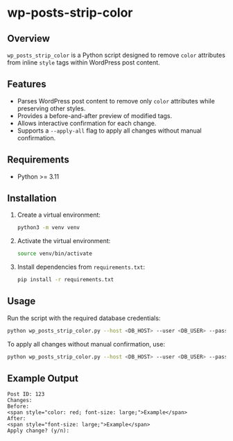 # wp-posts-strip-color

## Overview
`wp_posts_strip_color` is a Python script designed to remove `color` attributes from inline `style` tags within WordPress post content.

## Features
- Parses WordPress post content to remove only `color` attributes while preserving other styles.
- Provides a before-and-after preview of modified tags.
- Allows interactive confirmation for each change.
- Supports a `--apply-all` flag to apply all changes without manual confirmation.

## Requirements
- Python >= 3.11

## Installation
1. Create a virtual environment:
   ```sh
   python3 -m venv venv
   ```
2. Activate the virtual environment:
   ```sh
   source venv/bin/activate
   ```
3. Install dependencies from `requirements.txt`:
   ```sh
   pip install -r requirements.txt
   ```

## Usage
Run the script with the required database credentials:
```sh
python wp_posts_strip_color.py --host <DB_HOST> --user <DB_USER> --password <DB_PASS> --database <DB_NAME>
```

To apply all changes without manual confirmation, use:
```sh
python wp_posts_strip_color.py --host <DB_HOST> --user <DB_USER> --password <DB_PASS> --database <DB_NAME> --apply-all
```

## Example Output
```
Post ID: 123
Changes:
Before:
<span style="color: red; font-size: large;">Example</span>
After:
<span style="font-size: large;">Example</span>
Apply change? (y/n):
```
